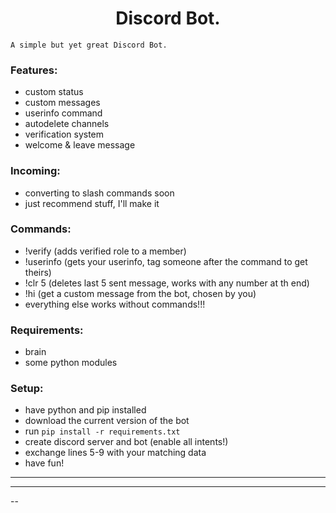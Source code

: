 <h1 align="center">Discord Bot.</h1>

`A simple but yet great Discord Bot.`

### Features:
- custom status
- custom messages
- userinfo command
- autodelete channels
- verification system
- welcome & leave message

### Incoming:
- converting to slash commands soon
- just recommend stuff, I'll make it

### Commands:
- !verify (adds verified role to a member)
- !userinfo (gets your userinfo, tag someone after the command to get theirs)
- !clr 5 (deletes last 5 sent message, works with any number at th end)
- !hi (get a custom message from the bot, chosen by you)
- everything else works without commands!!!

### Requirements:
- brain
- some python modules

### Setup:
- have python and pip installed
- download the current version of the bot
- run `pip install -r requirements.txt`
- create discord server and bot (enable all intents!)
- exchange lines 5-9 with your matching data
- have fun!
---
---
--
